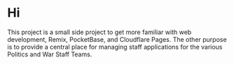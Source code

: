 # Hi

This project is a small side project to get more familiar with web development, Remix, PocketBase, and Cloudflare Pages.
The other purpose is to provide a central place for managing staff applications for the various Politics and War Staff Teams.

